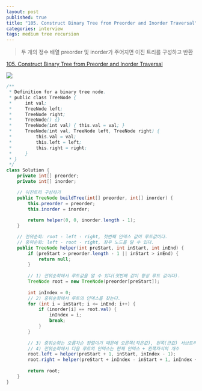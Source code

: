 ```yaml
---
layout: post
published: true
title: "105. Construct Binary Tree from Preorder and Inorder Traversal"
categories: interview
tags: medium tree recursion
---
```


> 두 개의 정수 배열 preorder 및 inorder가 주어지면 이진 트리를 구성하고 반환

[105. Construct Binary Tree from Preorder and Inorder Traversal](https://leetcode.com/problems/construct-binary-tree-from-preorder-and-inorder-traversal/)

![](https://assets.leetcode.com/uploads/2021/02/19/tree.jpg)

```java
/**
 * Definition for a binary tree node.
 * public class TreeNode {
 *     int val;
 *     TreeNode left;
 *     TreeNode right;
 *     TreeNode() {}
 *     TreeNode(int val) { this.val = val; }
 *     TreeNode(int val, TreeNode left, TreeNode right) {
 *         this.val = val;
 *         this.left = left;
 *         this.right = right;
 *     }
 * }
 */
class Solution {
    private int[] preorder;
    private int[] inorder;

    // 이진트리 구성하기
    public TreeNode buildTree(int[] preorder, int[] inorder) {
        this.preorder = preorder;
        this.inorder = inorder;
        
        return helper(0, 0, inorder.length - 1);
    }

    // 전위순회: root - left - right, 첫번째 인덱스 값이 루트값이다.
    // 중위순회: left - root - right, 좌우 노드를 알 수 있다.
    public TreeNode helper(int preStart, int inStart, int inEnd) {
        if (preStart > preorder.length - 1 || inStart > inEnd) {
            return null;
        }
        
        // 1) 전위순회에서 루트값을 알 수 있다(첫번째 값이 항상 루트 값이다).
        TreeNode root = new TreeNode(preorder[preStart]);
        
        int inIndex = 0; 
        // 2) 중위순회에서 루트의 인덱스를 찾는다. 
        for (int i = inStart; i <= inEnd; i++) {
            if (inorder[i] == root.val) {
                inIndex = i;
                break;
            }
        }
        
        // 3) 중위순회는 오름차순 정렬이기 때문에 오른쪽(작은값), 왼쪽(큰값) 서브트리의 원소들를 알 수 있다.
        // 4) 전위순회에서 다음 루트의 인덱스는 현재 인덱스 + 왼쪽자식의 개수
        root.left = helper(preStart + 1, inStart, inIndex - 1);
        root.right = helper(preStart + inIndex - inStart + 1, inIndex + 1, inEnd);
        
        return root;
    }
}
```
